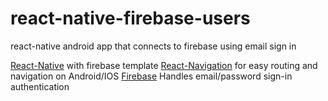# react-native-firebase-users
react-native android app that connects to firebase using email sign in

[React-Native](https://github.com/invertase/react-native-firebase/tree/master/packages/template)  with firebase template
[React-Navigation](https://reactnavigation.org/en/) for easy routing and navigation on Android/IOS
[Firebase](https://firebase.google.com/) Handles email/password sign-in authentication

